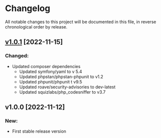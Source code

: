 # Changelog

All notable changes to this project will be documented in this file,
in reverse chronological order by release.

## [v1.0.1](https://github.com/zaphyr-org/validate/compare/1.0.0...1.0.1) [2022-11-15]

### Changed:
* Updated composer dependencies
  * Updated symfony/yaml to v 5.4
  * Updated phpstan/phpstan-phpunit to v1.2
  * Updated phpunit/phpunit t v9.5
  * Updated roave/security-advisories to dev-latest
  * Updated squizlabs/php_codesniffer to v3.7

## v1.0.0 [2022-11-12]

### New:
* First stable release version